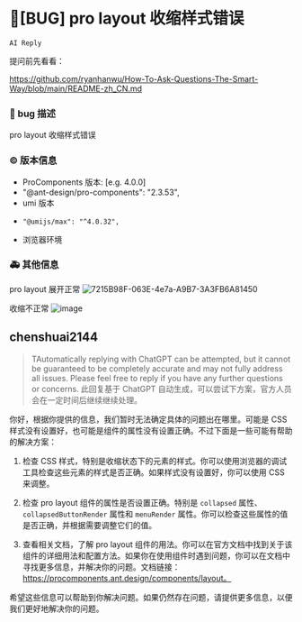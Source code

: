 # 🐛[BUG] pro layout 收缩样式错误

`AI Reply`

提问前先看看：

https://github.com/ryanhanwu/How-To-Ask-Questions-The-Smart-Way/blob/main/README-zh_CN.md

### 🐛 bug 描述

pro layout 收缩样式错误

<!--
详细地描述 bug，让大家都能理解
-->

### © 版本信息

- ProComponents 版本: [e.g. 4.0.0]
- "@ant-design/pro-components": "2.3.53",
- umi 版本
-     "@umijs/max": "^4.0.32",

- 浏览器环境

### 🚑 其他信息

pro layout 展开正常
![7215B98F-063E-4e7a-A9B7-3A3FB6A81450](https://user-images.githubusercontent.com/51266600/226235091-c4973afd-0b3f-41ce-9481-388e5917326e.png)

收缩不正常
![image](https://user-images.githubusercontent.com/51266600/226235123-ba8c14a2-ee97-4351-84e8-1ff0b2511249.png)

<!--
如截图等其他信息可以贴在这里
-->

## chenshuai2144

> TAutomatically replying with ChatGPT can be attempted, but it cannot be guaranteed to be completely accurate and may not fully address all issues. Please feel free to reply if you have any further questions or concerns.
> 此回复基于 ChatGPT 自动生成，可以尝试下方案，官方人员会在一定时间后继续继续处理。

你好，根据你提供的信息，我们暂时无法确定具体的问题出在哪里。可能是 CSS 样式没有设置好，也可能是组件的属性没有设置正确。不过下面是一些可能有帮助的解决方案：

1. 检查 CSS 样式，特别是收缩状态下的元素的样式。你可以使用浏览器的调试工具检查这些元素的样式是否正确。如果样式没有设置好，你可以使用 CSS 来调整。

2. 检查 pro layout 组件的属性是否设置正确。特别是 `collapsed` 属性、`collapsedButtonRender` 属性和 `menuRender` 属性。你可以检查这些属性的值是否正确，并根据需要调整它们的值。

3. 查看相关文档，了解 pro layout 组件的用法。你可以在官方文档中找到关于该组件的详细用法和配置方法。如果你在使用组件时遇到问题，你可以在文档中寻找更多信息，并解决你的问题。文档链接：https://procomponents.ant.design/components/layout。

希望这些信息可以帮助到你解决问题。如果仍然存在问题，请提供更多信息，以便我们更好地解决你的问题。
